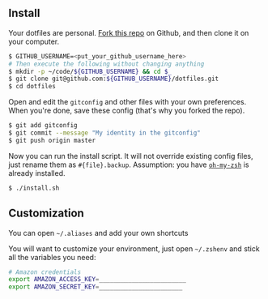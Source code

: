 Install
-------

Your dotfiles are personal. [Fork this repo](https://github.com/lewagon/dotfiles/fork) on Github,
and then clone it on your computer.

```bash
$ GITHUB_USERNAME=<put_your_github_username_here>
# Then execute the following without changing anything
$ mkdir -p ~/code/${GITHUB_USERNAME} && cd $_
$ git clone git@github.com:${GITHUB_USERNAME}/dotfiles.git
$ cd dotfiles
```

Open and edit the ```gitconfig``` and other files with your own preferences. When you're done, save these config (that's why you forked the repo).

```bash
$ git add gitconfig
$ git commit --message "My identity in the gitconfig"
$ git push origin master
```

Now you can run the install script. It will not override existing config files, just
rename them as ```#{file}.backup```.
Assumption: you have [`oh-my-zsh`](http://ohmyz.sh/) is already installed.

```bash
$ ./install.sh
```

Customization
-------------

You can open `~/.aliases` and add your own shortcuts

You will want to customize your environment, just open `~/.zshenv` and
stick all the variables you need:

```bash
# Amazon credentials
export AMAZON_ACCESS_KEY=________________________
export AMAZON_SECRET_KEY=_______________________
```
